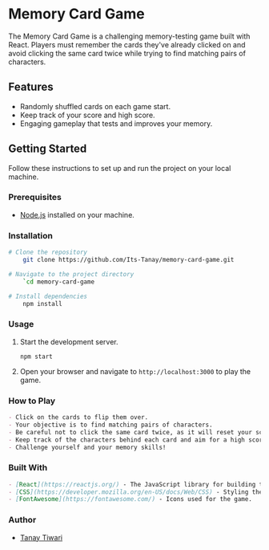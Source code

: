 # Memory Card Game

The Memory Card Game is a challenging memory-testing game built with React. Players must remember the cards they've already clicked on and avoid clicking the same card twice while trying to find matching pairs of characters.

## Features

- Randomly shuffled cards on each game start.
- Keep track of your score and high score.
- Engaging gameplay that tests and improves your memory.

## Getting Started

Follow these instructions to set up and run the project on your local machine.

### Prerequisites

- [Node.js](https://nodejs.org/) installed on your machine.

### Installation

```bash
# Clone the repository
    git clone https://github.com/Its-Tanay/memory-card-game.git

# Navigate to the project directory
    `cd memory-card-game

# Install dependencies
    npm install

```

### Usage

1. Start the development server.

    `npm start`

2. Open your browser and navigate to `http://localhost:3000` to play the game.

### How to Play

```markdown
- Click on the cards to flip them over.
- Your objective is to find matching pairs of characters.
- Be careful not to click the same card twice, as it will reset your score.
- Keep track of the characters behind each card and aim for a high score.
- Challenge yourself and your memory skills!
```

### Built With

```markdown
- [React](https://reactjs.org/) - The JavaScript library for building the user interface.
- [CSS](https://developer.mozilla.org/en-US/docs/Web/CSS) - Styling the components.
- [FontAwesome](https://fontawesome.com/) - Icons used for the game.
```

### Author

- [Tanay Tiwari](https://github.com/Its-Tanay)

